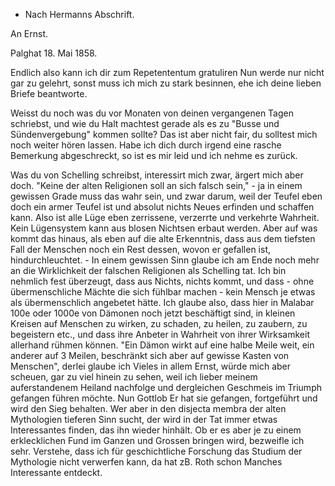 + Nach Hermanns Abschrift.

An Ernst.

 Palghat 18. Mai 1858.

Endlich also kann ich dir zum Repetententum gratuliren Nun werde nur nicht gar zu gelehrt, sonst muss ich mich zu stark besinnen, ehe ich deine lieben Briefe beantworte.

Weisst du noch was du vor Monaten von deinen vergangenen Tagen schriebst, und wie du Halt machtest gerade als es zu "Busse und Sündenvergebung" kommen sollte? Das ist aber nicht fair, du solltest mich noch weiter hören lassen. Habe ich dich durch irgend eine rasche Bemerkung abgeschreckt, so ist es mir leid und ich nehme es zurück.

Was du von Schelling schreibst, interessirt mich zwar, ärgert mich aber doch. "Keine der alten Religionen soll an sich falsch sein," - ja in einem gewissen Grade muss das wahr sein, und zwar darum, weil der Teufel eben doch ein armer Teufel ist und absolut nichts Neues erfinden und schaffen kann. Also ist alle Lüge eben zerrissene, verzerrte und verkehrte Wahrheit. Kein Lügensystem kann aus blosen Nichtsen erbaut werden. Aber auf was kommt das hinaus, als eben auf die alte Erkenntnis, dass aus dem tiefsten Fall der Menschen noch ein Rest dessen, wovon er gefallen ist, hindurchleuchtet. - In einem gewissen Sinn glaube ich am Ende noch mehr an die Wirklichkeit der falschen Religionen als Schelling tat. Ich bin nehmlich fest überzeugt, dass aus Nichts, nichts kommt, und dass - ohne übermenschliche Mächte die sich fühlbar machen - kein Mensch je etwas als übermenschlich angebetet hätte. Ich glaube also, dass hier in Malabar 100e oder 1000e von Dämonen noch jetzt beschäftigt sind, in kleinen Kreisen auf Menschen zu wirken, zu schaden, zu heilen, zu zaubern, zu begeistern etc., und dass ihre Anbeter in Wahrheit von ihrer Wirksamkeit allerhand rühmen können. "Ein Dämon wirkt auf eine halbe Meile weit, ein anderer auf 3 Meilen, beschränkt sich aber auf gewisse Kasten von Menschen", derlei glaube ich Vieles in allem Ernst, würde mich aber scheuen, gar zu viel hinein zu sehen, weil ich lieber meinem auferstandenem Heiland nachfolge und dergleichen Geschmeis im Triumph gefangen führen möchte. Nun Gottlob Er hat sie gefangen, fortgeführt und wird den Sieg behalten. Wer aber in den disjecta membra der alten Mythologien tieferen Sinn sucht, der wird in der Tat immer etwas Interessantes finden, das ihn wieder hinhält. Ob er es aber je zu einem erklecklichen Fund im Ganzen und Grossen bringen wird, bezweifle ich sehr. Verstehe, dass ich für geschichtliche Forschung das Studium der Mythologie nicht verwerfen kann, da hat zB. Roth schon Manches Interessante entdeckt.

